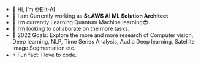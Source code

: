 - 👋 Hi, I’m @Elit-AI
- 👀 I am Currently working as **Sr.AWS AI ML Solution Architect**
- 🌱 I’m currently Learning Quantum Machine learning😎.
- 💞️ I’m looking to collaborate on the more tasks.
- 🥅 2022 Goals: Explore the more and more research of Computer vision, Deep learning, NLP, Time Series Analysis, Audio Deep learning, Satellite Image Segmentation etc.
- ⚡ Fun fact: I love to code.

<!---
Elit-AI/Elit-AI is a ✨ special ✨ repository because its `README.md` (this file) appears on your GitHub profile.
You can click the Preview link to take a look at your changes.
--->
